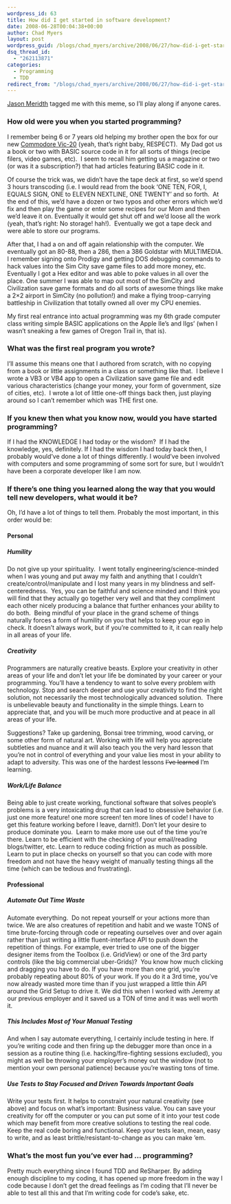 ```yaml
---
wordpress_id: 63
title: How did I get started in software development?
date: 2008-06-28T00:04:38+00:00
author: Chad Myers
layout: post
wordpress_guid: /blogs/chad_myers/archive/2008/06/27/how-did-i-get-started-in-software-development.aspx
dsq_thread_id:
  - "262113871"
categories:
  - Programming
  - TDD
redirect_from: "/blogs/chad_myers/archive/2008/06/27/how-did-i-get-started-in-software-development.aspx/"
---
```

[Jason Meridth](http://www.lostechies.com/blogs/jason_meridth/archive/2008/06/27/how-did-i-get-started-in-software-development.aspx) tagged me with this meme, so I&#8217;ll play along if anyone cares.

### How old were you when you started programming?

I remember being 6 or 7 years old helping my brother open the box for our new [Commodore Vic-20](http://en.wikipedia.org/wiki/Commodore_VIC-20) (yeah, that&#8217;s right baby, RESPECT).&nbsp; My Dad got us a book or two with BASIC source code in it for all sorts of things (recipe filers, video games, etc).&nbsp; I seem to recall him getting us a magazine or two (or was it a subscription?) that had articles featuring BASIC code in it.

Of course the trick was, we didn&#8217;t have the tape deck at first, so we&#8217;d spend 3 hours transcoding (i.e. I would read from the book &#8216;ONE TEN, FOR, I, EQUALS SIGN, ONE to ELEVEN NEXTLINE, ONE TWENTY&#8217; and so forth.&nbsp; At the end of this, we&#8217;d have a dozen or two typos and other errors which we&#8217;d fix and then play the game or enter some recipes for our Mom and then we&#8217;d leave it on. Eventually it would get shut off and we&#8217;d loose all the work (yeah, that&#8217;s right: No storage! hah!).&nbsp; Eventually we got a tape deck and were able to store our programs.

After that, I had a on and off again relationship with the computer. We eventually got an 80-88, then a 286, then a 386 Goldstar with MULTIMEDIA. I remember signing onto Prodigy and getting DOS debugging commands to hack values into the Sim City save game files to add more money, etc. Eventually I got a Hex editor and was able to poke values in all over the place. One summer I was able to map out most of the SimCity and Civilization save game formats and do all sorts of awesome things like make a 2&#215;2 airport in SimCity (no pollution!) and make a flying troop-carrying battleship in Civilization that totally owned all over my CPU enemies.

My first real entrance into actual programming was my 6th grade computer class writing simple BASIC applications on the Apple IIe&#8217;s and IIgs&#8217; (when I wasn&#8217;t sneaking a few games of Oregon Trail in, that is).

### What was the first real program you wrote?

I&#8217;ll assume this means one that I authored from scratch, with no copying from a book or little assignments in a class or something like that.&nbsp; I believe I wrote a VB3 or VB4 app to open a Civilization save game file and edit various characteristics (change your money, your form of government, size of cities, etc).&nbsp; I wrote a lot of little one-off things back then, just playing around so I can&#8217;t remember which was THE first one.

### If you knew then what you know now, would you have started programming?

If I had the KNOWLEDGE I had today or the wisdom?&nbsp; If I had the knowledge, yes, definitely. If I had the wisdom I had today back then, I probably would&#8217;ve done a lot of things differently. I would&#8217;ve been involved with computers and some programming of some sort for sure, but I wouldn&#8217;t have been a corporate developer like I am now.

### If there&#8217;s one thing you learned along the way that you would tell new developers, what would it be?

Oh, I&#8217;d have a lot of things to tell them. Probably the most important, in this order would be:

#### Personal

##### Humility

Do not give up your spirituality.&nbsp; I went totally engineering/science-minded when I was young and put away my faith and anything that I couldn&#8217;t create/control/manipulate and I lost many years in my blindness and self-centeredness.&nbsp; Yes, you can be faithful and science minded and I think you will find that they actually go together very well and that they compliment each other nicely producing a balance that further enhances your ability to do both.&nbsp; Being mindful of your place in the grand scheme of things naturally forces a form of humility on you that helps to keep your ego in check. It doesn&#8217;t always work, but if you&#8217;re committed to it, it can really help in all areas of your life.

##### Creativity

Programmers are naturally creative beasts. Explore your creativity in other areas of your life and don&#8217;t let your life be dominated by your career or your programming. You&#8217;ll have a tendency to want to solve every problem with technology. Stop and search deeper and use your creativity to find the right solution, not necessarily the most technologically advanced solution.&nbsp; There is unbelievable beauty and functionality in the simple things. Learn to appreciate that, and you will be much more productive and at peace in all areas of your life.

Suggestions? Take up gardening, Bonsai tree trimming, wood carving, or some other form of natural art. Working with life will help you appreciate subtleties and nuance and it will also teach you the very hard lesson that you&#8217;re not in control of everything and your value lies most in your ability to adapt to adversity. This was one of the hardest lessons <strike>I&#8217;ve learned</strike> I&#8217;m learning.

##### Work/Life Balance

Being able to just create working, functional software that solves people&#8217;s problems is a very intoxicating drug that can lead to obsessive behavior (i.e. just one more feature! one more screen! ten more lines of code! I have to get this feature working before I leave, darnit!). Don&#8217;t let your desire to produce dominate you.&nbsp; Learn to make more use out of the time you&#8217;re there. Learn to be efficient with the checking of your email/reading blogs/twitter, etc. Learn to reduce coding friction as much as possible. Learn to put in place checks on yourself so that you can code with more freedom and not have the heavy weight of manually testing things all the time (which can be tedious and frustrating).

#### Professional

##### Automate Out Time Waste

Automate everything.&nbsp; Do not repeat yourself or your actions more than twice. We are also creatures of repetition and habit and we waste TONS of time brute-forcing through code or repeating ourselves over and over again rather than just writing a little fluent-interface API to push down the repetition of things. For example, ever tried to use one of the bigger designer items from the Toolbox (i.e. GridView) or one of the 3rd party controls (like the big commercial uber-Grids)?&nbsp; You know how much clicking and dragging you have to do. If you have more than one grid, you&#8217;re probably repeating about 80% of your work. If you do it a 3rd time, you&#8217;ve now already wasted more time than if you just wrapped a little thin API around the Grid Setup to drive it. We did this when I worked with Jeremy at our previous employer and it saved us a TON of time and it was well worth it.

##### This Includes Most of Your Manual Testing

And when I say automate everything, I certainly include testing in here. If you&#8217;re writing code and then firing up the debugger more than once in a session as a routine thing (i.e. hacking/fire-fighting sessions excluded), you might as well be throwing your employer&#8217;s money out the window (not to mention your own personal patience) because you&#8217;re wasting tons of time.

##### Use Tests to Stay Focused and Driven Towards Important Goals

Write your tests first. It helps to constraint your natural creativity (see above) and focus on what&#8217;s important: Business value. You can save your creativity for off the computer or you can put some of it into your test code which may benefit from more creative solutions to testing the real code.&nbsp; Keep the real code boring and functional. Keep your tests lean, mean, easy to write, and as least brittle/resistant-to-change as you can make &#8217;em.

### What&#8217;s the most fun you&#8217;ve ever had &#8230; programming?

Pretty much everything since I found TDD and ReSharper. By adding enough discipline to my coding, it has opened up more freedom in the way I code because I don&#8217;t get the dread feelings as I&#8217;m coding that I&#8217;ll never be able to test all this and that I&#8217;m writing code for code&#8217;s sake, etc.